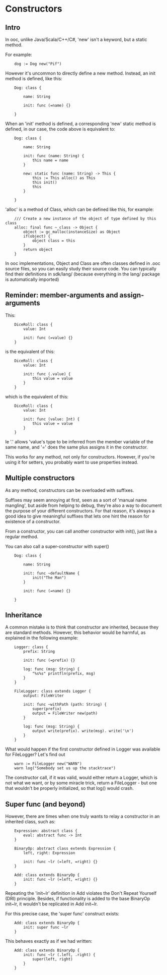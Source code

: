 
Constructors
============

Intro
-----

In ooc, unlike Java/Scala/C++/C#, 'new' isn't a keyword, but a static method.

For example:

~~~
    dog := Dog new("Pif")
~~~

However it's uncommon to directly define a new method. Instead, an init method is
defined, like this:

~~~
    Dog: class {

        name: String

        init: func (=name) {}

    }
~~~

When an 'init' method is defined, a corresponding 'new' static method is defined, in our case,
the code above is equivalent to:

~~~
    Dog: class {

        name: String

        init: func (name: String) {
            this name = name
        }

        new: static func (name: String) -> This {
            this := This alloc() as This
            this init()
            this
        }

    }
~~~

'alloc' is a method of Class, which can be defined like this, for example:

~~~
    /// Create a new instance of the object of type defined by this class
    alloc: final func ~_class -> Object {
        object := gc_malloc(instanceSize) as Object
        if(object) {
            object class = this
        }
        return object
    }
~~~

In ooc implementations, Object and Class are often classes defined in .ooc source
files, so you can easily study their source code. You can typically find their definitions
in sdk/lang/ (because everything in the lang/ package is automatically imported)

Reminder: member-arguments and assign-arguments
-----------------------------------------------

This:

~~~
    DiceRoll: class {
        value: Int

        init: func (=value) {}
    }
~~~

is the equivalent of this:

~~~
    DiceRoll: class {
        value: Int

        init: func (.value) {
            this value = value
        }
    }
~~~

which is the equivalent of this:

~~~
    DiceRoll: class {
        value: Int

        init: func (value: Int) {
            this value = value
        }
    }
~~~

Ie '.' allows 'value's type to be inferred from the member variable
of the same name, and '=' does the same plus assigns it in the constructor.

This works for any method, not only for constructors. However, if you're using
it for setters, you probably want to use properties instead.

Multiple constructors
---------------------

As any method, constructors can be overloaded with suffixes.

Suffixes may seem annoying at first, seen as a sort of 'manual name mangling',
but aside from helping to debug, they're also a way to document the purpose of your
different constructors. For that reason, it's always a good idea to give meaningful
suffixes that lets one hint the reason for existence of a constructor.

From a constructor, you can call another constructor with init(), just like a regular
method.

You can also call a super-constructor with super()

~~~
    Dog: class {

        name: String

        init: func ~defaultName {
            init("The Man")
        }

        init: func (=name) {}

    }
~~~

Inheritance
-----------

A common mistake is to think that constructor are inherited, because they are standard
methods. However, this behavior would be harmful, as explained in the following example:

~~~
    Logger: class {
        prefix: String

        init: func (=prefix) {}

        log: func (msg: String) {
            "%s%s" printfln(prefix, msg)
        }
    }

    FileLogger: class extends Logger {
        output: FileWriter

        init: func ~withPath (path: String) {
            super(prefix)
            output = FileWriter new(path)
        }

        log: func (msg: String) {
            output write(prefix). write(msg). write('\n')
        }
    }
~~~

What would happen if the first constructor defined in Logger was available
for FileLogger? Let's find out

~~~
    warn := FileLogger new("WARN")
    warn log("Somebody set us up the stacktrace")
~~~

The constructor call, if it was valid, would either return a Logger, which is
not what we want, or by some miracle trick, return a FileLogger - but one
that wouldn't be properly initialized, so that log() would crash.

Super func (and beyond)
-----------------------

However, there are times when one truly wants to relay a constructor
in an inherited class, such as:

~~~
    Expression: abstract class {
        eval: abstract func -> Int
    }

    BinaryOp: abstract class extends Expression {
        left, right: Expression

        init: func ~lr (=left, =right) {}
    }

    Add: class extends BinaryOp {
        init: func ~lr (=left, =right) {}
    }
~~~

Repeating the 'init~lr' definition in Add violates the Don't Repeat Yourself (DRI)
principle. Besides, if functionality is added to the base BinaryOp init~lr, it
wouldn't be replicated in Add init~lr.

For this precise case, the 'super func' construct exists:

~~~
    Add: class extends BinaryOp {
        init: super func ~lr
    }
~~~

This behaves exactly as if we had written:

~~~
    Add: class extends BinaryOp {
        init: func ~lr (.left, .right) {
            super(left, right)
        }
    }
~~~
